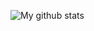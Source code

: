 ![My github stats](https://github-readme-stats.vercel.app/api?username=qwerty541&show_icons=true&include_all_commits=true)
